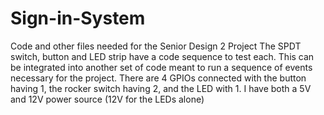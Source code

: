 # Sign-in-System
Code and other files needed for the Senior Design 2 Project
The SPDT switch, button and LED strip have a code sequence to test each. This can be integrated into another set of code meant to run a sequence of events necessary for the project.
There are 4 GPIOs connected with the button having 1, the rocker switch having 2, and the LED with 1. I have both a 5V and 12V power source (12V for the LEDs alone)
